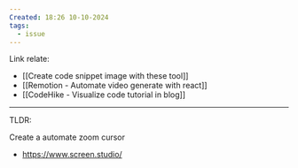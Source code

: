 ```yaml
---
Created: 18:26 10-10-2024
tags:
  - issue
---
```

Link relate:
- [[Create code snippet image with these tool]]
- [[Remotion - Automate video generate with react]]
- [[CodeHike  - Visualize code tutorial in blog]]
---

TLDR: 

Create a automate zoom cursor 
- https://www.screen.studio/

